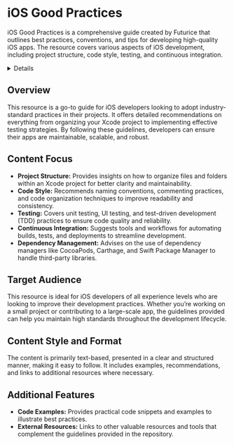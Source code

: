 # iOS Good Practices
iOS Good Practices is a comprehensive guide created by Futurice that outlines best practices, conventions, and tips for developing high-quality iOS apps. The resource covers various aspects of iOS development, including project structure, code style, testing, and continuous integration.

<details>
**URL:** [https://github.com/futurice/ios-good-practices](https://github.com/futurice/ios-good-practices)  
**Authors/Creators:** `Futurice`  
**Tags:** `iOS`, `Best Practices`, `Guidelines`, `Code Quality`, `Project Management`
</details>

## Overview
This resource is a go-to guide for iOS developers looking to adopt industry-standard practices in their projects. It offers detailed recommendations on everything from organizing your Xcode project to implementing effective testing strategies. By following these guidelines, developers can ensure their apps are maintainable, scalable, and robust.

## Content Focus
- **Project Structure:** Provides insights on how to organize files and folders within an Xcode project for better clarity and maintainability.
- **Code Style:** Recommends naming conventions, commenting practices, and code organization techniques to improve readability and consistency.
- **Testing:** Covers unit testing, UI testing, and test-driven development (TDD) practices to ensure code quality and reliability.
- **Continuous Integration:** Suggests tools and workflows for automating builds, tests, and deployments to streamline development.
- **Dependency Management:** Advises on the use of dependency managers like CocoaPods, Carthage, and Swift Package Manager to handle third-party libraries.

## Target Audience
This resource is ideal for iOS developers of all experience levels who are looking to improve their development practices. Whether you’re working on a small project or contributing to a large-scale app, the guidelines provided can help you maintain high standards throughout the development lifecycle.

## Content Style and Format
The content is primarily text-based, presented in a clear and structured manner, making it easy to follow. It includes examples, recommendations, and links to additional resources where necessary.

## Additional Features
- **Code Examples:** Provides practical code snippets and examples to illustrate best practices.
- **External Resources:** Links to other valuable resources and tools that complement the guidelines provided in the repository.

<LinkCard title="Visit iOS Good Practices" href="https://github.com/futurice/ios-good-practices" />
